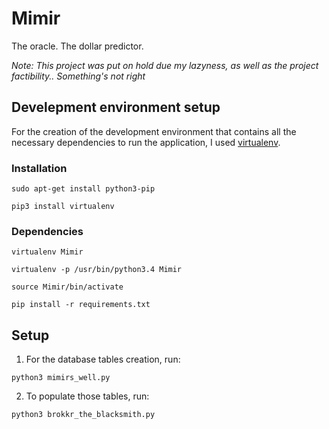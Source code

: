 # Mimir
The oracle. The dollar predictor.

_Note: This project was put on hold due my lazyness, as well as the project factibility.. Something's not right_

## Develepment environment setup
For the creation of the development environment that contains all the necessary dependencies to run the application, I used [virtualenv](http://docs.python-guide.org/en/latest/dev/virtualenvs/).

### Installation
`sudo apt-get install python3-pip`

`pip3 install virtualenv`

### Dependencies
`virtualenv Mimir`

`virtualenv -p /usr/bin/python3.4 Mimir`

`source Mimir/bin/activate`

`pip install -r requirements.txt`

## Setup
1. For the database tables creation, run:

`python3 mimirs_well.py`

2. To populate those tables, run:

`python3 brokkr_the_blacksmith.py`
